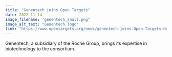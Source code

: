 ```yaml
---
title: "Genentech joins Open Targets"
date: 2022-11-14
image_filename: "genentech_small.png"
image_alt_text: "Genentech logo"
link: "https://www.opentargets.org/news/genentech-joins-Open-Targets-Nov-2022.html"
---
```

Genentech, a subsidiary of the Roche Group, brings its expertise in biotechnology to the consortium.
